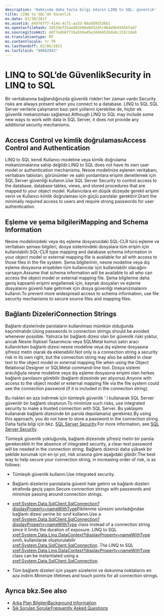 ```yaml
---
description: 'Hakkında daha fazla bilgi edinin LINQ to SQL: güvenlik'
title: LINQ to SQL’de Güvenlik
ms.date: 03/30/2017
ms.assetid: d49787f7-414e-4c71-aa33-80a5895536b1
ms.openlocfilehash: 3d53def25aed83d96e0d32dfc964d9b49458fad7
ms.sourcegitcommit: ddf7edb67715a5b9a45e3dd44536dabc153c1de0
ms.translationtype: MT
ms.contentlocale: tr-TR
ms.lasthandoff: 02/06/2021
ms.locfileid: "99662942"
---
```

# <a name="security-in-linq-to-sql"></a><span data-ttu-id="4222b-103">LINQ to SQL’de Güvenlik</span><span class="sxs-lookup"><span data-stu-id="4222b-103">Security in LINQ to SQL</span></span>

<span data-ttu-id="4222b-104">Bir veritabanına bağlandığınızda güvenlik riskleri her zaman vardır.</span><span class="sxs-lookup"><span data-stu-id="4222b-104">Security risks are always present when you connect to a database.</span></span> <span data-ttu-id="4222b-105">LINQ to SQL SQL Server verilerle çalışmanın bazı yeni yollarını içerebilse de, hiçbir ek güvenlik mekanizması sağlamaz.</span><span class="sxs-lookup"><span data-stu-id="4222b-105">Although LINQ to SQL may include some new ways to work with data in SQL Server, it does not provide any additional security mechanisms.</span></span>  
  
## <a name="access-control-and-authentication"></a><span data-ttu-id="4222b-106">Access Control ve kimlik doğrulaması</span><span class="sxs-lookup"><span data-stu-id="4222b-106">Access Control and Authentication</span></span>  

 <span data-ttu-id="4222b-107">LINQ to SQL kendi Kullanıcı modeline veya kimlik doğrulama mekanizmalarına sahip değildir.</span><span class="sxs-lookup"><span data-stu-id="4222b-107">LINQ to SQL does not have its own user model or authentication mechanisms.</span></span> <span data-ttu-id="4222b-108">Nesne modelinize eşlenen veritabanı, veritabanı tabloları, görünümler ve saklı yordamlara erişimi denetlemek için SQL Server güvenliği kullanın.</span><span class="sxs-lookup"><span data-stu-id="4222b-108">Use SQL Server Security to control access to the database, database tables, views, and stored procedures that are mapped to your object model.</span></span> <span data-ttu-id="4222b-109">Kullanıcılara en düşük düzeyde gerekli erişimi verin ve Kullanıcı kimlik doğrulaması için güçlü parolalar gerektirir.</span><span class="sxs-lookup"><span data-stu-id="4222b-109">Grant the minimally required access to users and require strong passwords for user authentication.</span></span>  
  
## <a name="mapping-and-schema-information"></a><span data-ttu-id="4222b-110">Eşleme ve şema bilgileri</span><span class="sxs-lookup"><span data-stu-id="4222b-110">Mapping and Schema Information</span></span>  

 <span data-ttu-id="4222b-111">Nesne modelinizdeki veya dış eşleme dosyanızdaki SQL-CLR türü eşleme ve veritabanı şeması bilgileri, dosya sistemindeki dosyalara tüm erişim için kullanılabilir.</span><span class="sxs-lookup"><span data-stu-id="4222b-111">SQL-CLR type mapping and database schema information in your object model or external mapping file is available for all with access to those files in the file system.</span></span> <span data-ttu-id="4222b-112">Şema bilgilerinin, nesne modeline veya dış eşleme dosyasına erişebilen tüm kullanıcılar için kullanılabilir olacağını varsayın.</span><span class="sxs-lookup"><span data-stu-id="4222b-112">Assume that schema information will be available to all who can access the object model or external mapping file.</span></span> <span data-ttu-id="4222b-113">Şema bilgilerine daha geniş kapsamlı erişimi engellemek için, kaynak dosyaları ve eşleme dosyalarını güvenli hale getirmek için dosya güvenliği mekanizmalarını kullanın.</span><span class="sxs-lookup"><span data-stu-id="4222b-113">To prevent more widespread access to schema information, use file security mechanisms to secure source files and mapping files.</span></span>  
  
## <a name="connection-strings"></a><span data-ttu-id="4222b-114">Bağlantı Dizeleri</span><span class="sxs-lookup"><span data-stu-id="4222b-114">Connection Strings</span></span>  

 <span data-ttu-id="4222b-115">Bağlantı dizelerinde parolaların kullanılması mümkün olduğunda kaçınılmalıdır.</span><span class="sxs-lookup"><span data-stu-id="4222b-115">Using passwords in connection strings should be avoided whenever possible.</span></span> <span data-ttu-id="4222b-116">Yalnızca bir bağlantı dizesi olan bir güvenlik riski yoktur, ancak Nesne İlişkisel Tasarımcısı veya SQLMetal komut satırı aracı kullanılırken bağlantı dizesi nesne modeline veya dış eşleme dosyasına şifresiz metin olarak da eklenebilir.</span><span class="sxs-lookup"><span data-stu-id="4222b-116">Not only is a connection string a security risk in its own right, but the connection string may also be added in clear text to the object model or external mapping file when using the Object Relational Designer or SQLMetal command-line tool.</span></span> <span data-ttu-id="4222b-117">Dosya sistemi aracılığıyla nesne modeline veya dış eşleme dosyasına erişimi olan herkes bağlantı parolasını görebilir (bağlantı dizesinde yer alıyorsa).</span><span class="sxs-lookup"><span data-stu-id="4222b-117">Anyone with access to the object model or external mapping file via the file system could see the connection password (if it is included in the connection string).</span></span>  
  
 <span data-ttu-id="4222b-118">Bu riskleri en aza indirmek için tümleşik güvenlik ' i kullanarak SQL Server güvenilir bir bağlantı oluşturun.</span><span class="sxs-lookup"><span data-stu-id="4222b-118">To minimize such risks, use integrated security to make a trusted connection with SQL Server.</span></span> <span data-ttu-id="4222b-119">Bu yaklaşımı kullanarak bağlantı dizesinde bir parola depolamanız gerekmez.</span><span class="sxs-lookup"><span data-stu-id="4222b-119">By using this approach, you do not have to store a password in the connection string.</span></span> <span data-ttu-id="4222b-120">Daha fazla bilgi için bkz. [SQL Server Security](../sql-server-security.md).</span><span class="sxs-lookup"><span data-stu-id="4222b-120">For more information, see [SQL Server Security](../sql-server-security.md).</span></span>  
  
 <span data-ttu-id="4222b-121">Tümleşik güvenlik yokluğunda, bağlantı dizesinde şifresiz metin bir parola gerekecektir.</span><span class="sxs-lookup"><span data-stu-id="4222b-121">In the absence of integrated security, a clear-text password will be needed in the connection string.</span></span> <span data-ttu-id="4222b-122">Bağlantı dizenizi daha yüksek bir şekilde korumak için en iyi yol, risk sırasına göre aşağıdaki gibidir:</span><span class="sxs-lookup"><span data-stu-id="4222b-122">The best way to help secure your connection string, in increasing order of risk, is as follows:</span></span>  
  
- <span data-ttu-id="4222b-123">Tümleşik güvenlik kullanın.</span><span class="sxs-lookup"><span data-stu-id="4222b-123">Use integrated security.</span></span>  
  
- <span data-ttu-id="4222b-124">Bağlantı dizelerini parolalarla güvenli hale getirin ve bağlantı dizeleri etrafında geçiş yapın.</span><span class="sxs-lookup"><span data-stu-id="4222b-124">Secure connection strings with passwords and minimize passing around connection strings.</span></span>  
  
- <span data-ttu-id="4222b-125"><xref:System.Data.SqlClient.SqlConnection?displayProperty=nameWithType>Etkilenme süresini sınırladığından bağlantı dizesi yerine bir sınıf kullanın.</span><span class="sxs-lookup"><span data-stu-id="4222b-125">Use a <xref:System.Data.SqlClient.SqlConnection?displayProperty=nameWithType> class instead of a connection string since it limits the duration of exposure.</span></span> <span data-ttu-id="4222b-126">LINQ to SQL <xref:System.Data.Linq.DataContext?displayProperty=nameWithType> sınıfı, kullanılarak oluşturulabilir <xref:System.Data.SqlClient.SqlConnection> .</span><span class="sxs-lookup"><span data-stu-id="4222b-126">The LINQ to SQL <xref:System.Data.Linq.DataContext?displayProperty=nameWithType> class can be instantiated using a <xref:System.Data.SqlClient.SqlConnection>.</span></span>  
  
- <span data-ttu-id="4222b-127">Tüm bağlantı dizeleri için yaşam sürelerini ve dokunma noktalarını en aza indirin.</span><span class="sxs-lookup"><span data-stu-id="4222b-127">Minimize lifetimes and touch points for all connection strings.</span></span>  
  
## <a name="see-also"></a><span data-ttu-id="4222b-128">Ayrıca bkz.</span><span class="sxs-lookup"><span data-stu-id="4222b-128">See also</span></span>

- [<span data-ttu-id="4222b-129">Arka Plan Bilgileri</span><span class="sxs-lookup"><span data-stu-id="4222b-129">Background Information</span></span>](background-information.md)
- [<span data-ttu-id="4222b-130">Sık Sorulan Sorular</span><span class="sxs-lookup"><span data-stu-id="4222b-130">Frequently Asked Questions</span></span>](frequently-asked-questions.md)
